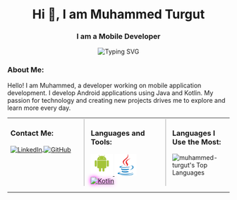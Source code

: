 <h1 align="center">Hi 👋, I am Muhammed Turgut</h1>
<h3 align="center">I am a Mobile Developer</h3>

<p align="center">
  <img src="https://readme-typing-svg.herokuapp.com?color=%2336BCF7&lines=I+am+developing+mobile+applications;Java%2C+Kotlin+and+Android" alt="Typing SVG" />
</p>

<h3 align="left">About Me:</h3>
<p align="left">
 Hello! I am Muhammed, a developer working on mobile application development. I develop Android applications using Java and Kotlin. My passion for technology and creating new projects drives me to explore and learn more every day.
</p>

<table width="100%">
  <tr>
    <td valign="top" align="left" width="35%">
      <h3>Contact Me:</h3>
      <p align="left">
        <a href="https://www.linkedin.com/in/muhammed-turgut/" target="blank">
          <img align="center" src="https://raw.githubusercontent.com/rahuldkjain/github-profile-readme-generator/master/src/images/icons/Social/linked-in-alt.svg" alt="LinkedIn" height="30" width="40" />
        </a>
        <a href="https://github.com/muhammed-turgut" target="blank">
          <img align="center" src="https://raw.githubusercontent.com/rahuldkjain/github-profile-readme-generator/master/src/images/icons/Social/github.svg" alt="GitHub" height="30" width="40" />
        </a>
      </p>
    </td>
    <td valign="top" align="center" width="1%">
      <hr style="border: 1px solid #ccc; height: 150px; margin: 0;">
    </td>
    <td valign="top" align="left" width="35%">
      <h3>Languages and Tools:</h3>
      <p align="left">
        <a href="https://developer.android.com" target="_blank" rel="noreferrer">
          <img src="https://raw.githubusercontent.com/devicons/devicon/master/icons/android/android-original-wordmark.svg" alt="Android" width="50" height="50"/>
        </a>
        <a href="https://www.java.com" target="_blank" rel="noreferrer">
          <img src="https://raw.githubusercontent.com/devicons/devicon/master/icons/java/java-original.svg" alt="Java" width="50" height="50"/>
        </a>
        <a href="https://kotlinlang.org" target="_blank" rel="noreferrer">
          <img src="https://www.vectorlogo.zone/logos/kotlinlang/kotlinlang-icon.svg" alt="Kotlin" width="50" height="50" style="filter: drop-shadow(0 0 5px rgb(255, 0, 255));"/>
        </a>
      </p>
    </td>
    <td valign="top" align="center" width="1%">
      <hr style="border: 1px solid #ccc; height: 150px; margin: 0;">
    </td>
    <td valign="top" align="left" width="35%">
      <h3>Languages I Use the Most:</h3>
      <p align="left">
        <img src="https://github-readme-stats.vercel.app/api/top-langs/?username=muhammed-turgut&layout=compact&langs_count=8&theme=tokyonight" alt="muhammed-turgut's Top Languages" width="100%" />
      </p>
    </td>
  </tr>
</table>
